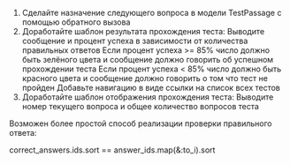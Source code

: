 1. Сделайте назначение следующего вопроса в модели TestPassage с помощью обратного вызова
2. Доработайте шаблон результата прохождения теста:
Выводите сообщение и процент успеха в зависимости от количества правильных ответов
Если процент успеха >= 85% число должно быть зелёного цвета и сообщение должно говорить об успешном прохождении теста
Если процент успеха < 85% число должно быть красного цвета и сообщение должно говорить о том что тест не пройден
Добавьте навигацию в виде ссылки на список всех тестов
3. Доработайте шаблон отображения прохождения теста:
Выводите номер текущего вопроса и общее количество вопросов теста


Возможен более простой способ реализации проверки правильного ответа:


correct_answers.ids.sort == answer_ids.map(&:to_i).sort
